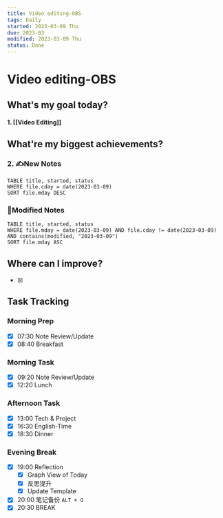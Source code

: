 ```yaml
---
title: Video editing-OBS
tags: Daily
started: 2023-03-09 Thu
due: 2023-03
modified: 2023-03-09 Thu
status: Done
---
```

# Video editing-OBS
## What's my goal today?
#### 1. [[Video Editing]]

## What're my biggest achievements?
### 2. ✍️New Notes

```dataview
TABLE title, started, status
WHERE file.cday = date(2023-03-09)
SORT file.mday DESC
```

### 📝Modified Notes

```dataview
TABLE title, started, status
WHERE file.mday = date(2023-03-09) AND file.cday != date(2023-03-09) AND contains(modified, "2023-03-09")
SORT file.mday ASC
```

## Where can I improve?
- [x] 
## Task Tracking
### Morning Prep
- [x] 07:30 Note Review/Update
- [x] 08:40 Breakfast
### Morning Task
- [x] 09:20 Note Review/Update
- [x] 12:20 Lunch
### Afternoon Task
- [x] 13:00 Tech & Project
- [x] 16:30 English-Time
- [x] 18:30 Dinner
### Evening Break
- [x] 19:00 Reflection
	- [x] Graph View of Today
	- [x] 反思提升
	- [x] Update Template 
- [x] 20:00 笔记备份 `ALT + G`
- [x] 20:30 BREAK